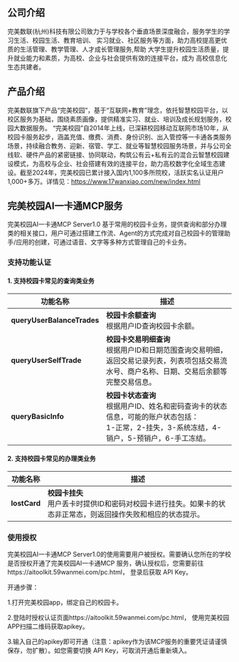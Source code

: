 ## 公司介绍
完美数联(杭州)科技有限公司致力于与学校各个垂直场景深度融合，服务学生的学习生活、校园生活、教育培训、 实习就业、社区服务等方面，助力高校提高更优质的生活管理、教学管理、人才成长管理服务,帮助 大学生提升校园生活质量，提升就业能力和素质，为高校、企业与社会提供有效的连接平台，成为 高校信息化生态共建者。

## 产品介绍
完美数联旗下产品“完美校园”，基于“互联网+教育”理念，依托智慧校园平台，以校区服务为基础，围绕素质画像，提供精准实习、就业、培训及成长规划服务，校园大数据服务。 “完美校园”自2014年上线，已深耕校园移动互联网市场10年，从校园卡服务起步，涵盖充值、缴费、消费、身份识别、出入管控等一卡通各类服务场景，持续融合教务、迎新、宿管、学工、就业等智慧校园服务场景，并与公司全线软、硬件产品的紧密链接、协同联动，构筑公有云+私有云的混合云智慧校园建设模式，为高校与企业、社会搭建有效的连接平台，助力高校数字化全域生态建设。截至2024年，完美校园已累计接入国内1,100多所院校，活跃实名认证用户1,000+多万。详情见：https://www.17wanxiao.com/new/index.html

## 完美校园AI一卡通MCP服务
完美校园AI一卡通MCP Server1.0 基于常用的校园卡业务，提供查询和部分办理类的相关接口，用户可通过搭建工作流、Agent的方式完成对自己校园卡的管理助手/应用的创建，可通过语音、文字等多种方式管理自己的卡业务。
### 支持功能认证
#### 1. 支持校园卡常见的查询类业务  

| 功能名称                     | 描述                                                                 |
|------------------------------|----------------------------------------------------------------------|
| **queryUserBalanceTrades**   | **校园卡余额查询**<br>根据用户ID查询校园卡余额。                     |
| **queryUserSelfTrade**       | **校园卡交易明细查询**<br>根据用户ID和日期范围查询交易明细，返回交易记录列表，列表项包括交易流水号、商户名称、日期、交易后余额等完整交易信息。 |
| **queryBasicInfo**           | **校园卡状态查询**<br>根据用户ID、姓名和密码查询卡的状态信息，可能的账户状态包括：<br>1-正常，2-挂失，3-系统冻结，4-销户，5-预销户，6-手工冻结。 |

#### 2. 支持校园卡常见的办理类业务  

| 功能名称      | 描述                                                                 |
|---------------|----------------------------------------------------------------------|
| **lostCard**  | **校园卡挂失**<br>用户丢卡时提供ID和密码对校园卡进行挂失。如果卡的状态非正常态，则返回操作失败和相应的状态提示。 |

### 使用授权
完美校园AI一卡通MCP Server1.0的使用需要用户被授权。需要确认您所在的学校是否授权开通了完美校园AI一卡通MCP 服务，确认授权后，您需要前往https://aitoolkit.59wanmei.com/pc.html， 登录后获取 API Key。

开通步骤：

1.打开完美校园app，绑定自己的校园卡。

2.登陆时授权认证页面https://aitoolkit.59wanmei.com/pc.html， 使用完美校园APP扫描二维码获取apikey。

3.输入自己的apikey即可开通（注意：apikey作为该MCP服务的重要凭证请谨慎保存，勿扩散）。如您需要切换 API Key，可取消开通后重新填入。
